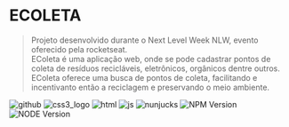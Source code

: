 # ECOLETA
>Projeto desenvolvido durante o Next Level Week NLW, evento oferecido pela rocketseat.<br>
EColeta é uma aplicação web, onde se pode cadastrar pontos de coleta de resíduos recicláveis, eletrônicos, orgânicos dentre outros.
EColeta oferece uma busca de pontos de coleta, facilitando e incentivanto então a reciclagem e preservando o meio ambiente.

![github][img-github]
![css3_logo][img-css]
![html][img-html]
![js][img-js]
![nunjucks][img-nunjucks]
![NPM Version][img-npm]
![NODE Version][img-node]





[img-github]: https://github.com/favicon.ico
[img-npm]: https://img.shields.io/static/v1?label=npm&message=v6.4.14&color=green
[img-node]: https://img.shields.io/static/v1?label=node&message=v12.18.0&color=green
[img-css]: https://user-images.githubusercontent.com/42524755/84093323-468a9380-a9d0-11ea-905b-658914d470c7.png
[img-html]: https://user-images.githubusercontent.com/42524755/84093467-a97c2a80-a9d0-11ea-937b-a81b8cf2c0a0.png
[img-js]: https://user-images.githubusercontent.com/42524755/84093913-ebf23700-a9d1-11ea-9cd7-f0333994d217.png
[img-nunjucks]: https://user-images.githubusercontent.com/42524755/84093972-0af0c900-a9d2-11ea-81b1-ca47622166e2.png
